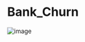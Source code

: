 # Bank_Churn
![image](https://github.com/gayathrik948/Bank_Churn/assets/32759142/f07188d3-4dcd-4995-b880-2fefd468841a)
